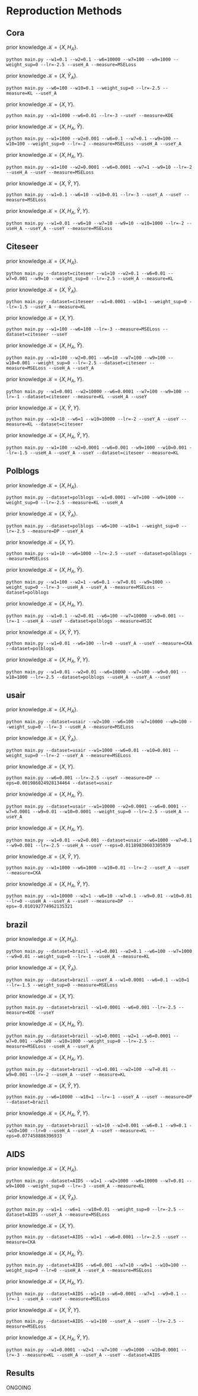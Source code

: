 # Reproduction Methods
## Cora
prior knowledge $\mathcal{K} = \{X, H_A\}$.
```
python main.py --w1=0.1 --w2=0.1 --w6=10000 --w7=100 --w9=1000 --weight_sup=0 --lr=-2.5 --useH_A --measure=MSELoss
```
prior knowledge $\mathcal{K} = \{X, \hat{Y}_A\}$.
```
python main.py --w6=100 --w10=0.1 --weight_sup=0 --lr=-2.5 --measure=KL --useY_A
```
prior knowledge $\mathcal{K} = \{X,Y\}$.
```
python main.py --w1=1000 --w6=0.01 --lr=-3 --useY --measure=KDE
```
prior knowledge $\mathcal{K} = \{X, H_A, \hat{Y}\}$.
```
python main.py --w1=1000 --w2=0.001 --w6=0.1 --w7=0.1 --w9=100 --w10=100 --weight_sup=0 --lr=-2 --measure=MSELoss --useH_A --useY_A
```
prior knowledge $\mathcal{K} = \{X, H_A , Y \}$.
```
python main.py --w1=100 --w2=0.0001 --w6=0.0001 --w7=1 --w9=10 --lr=-2 --useH_A --useY --measure=MSELoss
```
prior knowledge $\mathcal{K} = \{X, \hat{Y}, Y \}$.
```
python main.py --w1=0.1 --w6=10 --w10=0.01 --lr=-3 --useY_A --useY --measure=MSELoss
```
prior knowledge $\mathcal{K} = \{X, H_A ,  \hat{Y}, Y \}$.
```
python main.py --w1=0.01 --w6=10 --w7=10 --w9=10 --w10=1000 --lr=-2 --useH_A --useY_A --useY --measure=MSELoss
```

## Citeseer
prior knowledge $\mathcal{K} = \{X, H_A\}$.
```
python main.py --dataset=citeseer --w1=10 --w2=0.1 --w6=0.01 --w7=0.001 --w9=10 --weight_sup=0 --lr=-2.5 --useH_A --measure=KL
```
prior knowledge $\mathcal{K} = \{X, \hat{Y}_A\}$.
```
python main.py --dataset=citeseer --w1=0.0001 --w10=1 --weight_sup=0 --lr=-1.5 --useY_A --measure=KL
```
prior knowledge $\mathcal{K} = \{X,Y\}$.
```
python main.py --w1=100 --w6=100 --lr=-3 --measure=MSELoss --dataset=citeseer --useY
```
prior knowledge $\mathcal{K} = \{X, H_A, \hat{Y}\}$.
```
python main.py --w1=100 --w2=0.001 --w6=10 --w7=100 --w9=100 --w10=0.001 --weight_sup=0 --lr=-2.5 --dataset=citeseer --measure=MSELoss --useH_A --useY_A
```
prior knowledge $\mathcal{K} = \{X, H_A , Y \}$.
```
python main.py --w1=0.001 --w2=10000 --w6=0.0001 --w7=100 --w9=100 --lr=-1 --dataset=citeseer --measure=KL --useH_A --useY
```
prior knowledge $\mathcal{K} = \{X, \hat{Y}, Y \}$.
```
python main.py --w1=10 --w6=1 --w10=10000 --lr=-2 --useY_A --useY --measure=KL --dataset=citeseer
```
prior knowledge $\mathcal{K} = \{X, H_A ,  \hat{Y}, Y \}$.
```
python main.py --w1=100 --w2=0.0001 --w6=0.001 --w9=1000 --w10=0.001 --lr=-1.5 --useH_A --useY_A --useY --dataset=citeseer --measure=KL
```

## Polblogs
prior knowledge $\mathcal{K} = \{X, H_A\}$.
```
python main.py --dataset=polblogs --w1=0.0001 --w7=100 --w9=1000 --weight_sup=0 --lr=-2.5 --measure=KL --useH_A
```
prior knowledge $\mathcal{K} = \{X, \hat{Y}_A\}$.
```
python main.py --dataset=polblogs --w6=100 --w10=1 --weight_sup=0 --lr=-2.5 --measure=DP --useY_A
```
prior knowledge $\mathcal{K} = \{X,Y\}$.
```
python main.py --w1=10 --w6=1000 --lr=-2.5 --useY --dataset=polblogs --measure=MSELoss
```
prior knowledge $\mathcal{K} = \{X, H_A, \hat{Y}\}$.
```
python main.py --w1=100 --w2=1 --w6=0.1 --w7=0.01 --w9=1000 --weight_sup=0 --lr=-3 --useH_A --useY_A --measure=MSELoss --dataset=polblogs
```
prior knowledge $\mathcal{K} = \{X, H_A , Y \}$.
```
python main.py --w1=0.1 --w2=0.01 --w6=100 --w7=10000 --w9=0.001 --lr=-1 --useH_A --useY --dataset=polblogs --measure=HSIC
```
prior knowledge $\mathcal{K} = \{X, \hat{Y}, Y \}$.
```
python main.py --w1=0.01 --w6=100 --lr=0 --useY_A --useY --measure=CKA --dataset=polblogs

```
prior knowledge $\mathcal{K} = \{X, H_A ,  \hat{Y}, Y \}$.
```
python main.py --w1=0.01 --w2=0.01 --w6=10000 --w7=100 --w9=0.001 --w10=1000 --lr=-2.5 --dataset=polblogs --useH_A --useY_A --useY
```

## usair
prior knowledge $\mathcal{K} = \{X, H_A\}$.
```
python main.py --dataset=usair --w2=100 --w6=100 --w7=10000 --w9=100 --weight_sup=0 --lr=-3 --useH_A --measure=MSELoss
```
prior knowledge $\mathcal{K} = \{X, \hat{Y}_A\}$.
```
python main.py --dataset=usair --w1=1000 --w6=0.01 --w10=0.001 --weight_sup=0 --lr=-2 --useY_A --measure=MSELoss
```
prior knowledge $\mathcal{K} = \{X,Y\}$.
```
python main.py --w6=0.001 --lr=-2.5 --useY --measure=DP --eps=0.001986024928134464 --dataset=usair
```
prior knowledge $\mathcal{K} = \{X, H_A, \hat{Y}\}$.
```
python main.py --dataset=usair --w1=10000 --w2=0.0001 --w6=0.0001 --w7=0.0001 --w9=0.01 --w10=0.0001 --weight_sup=0 --lr=-2.5 --useH_A --useY_A
```
prior knowledge $\mathcal{K} = \{X, H_A , Y \}$.
```
python main.py --w1=0.01 --w2=0.001 --dataset=usair --w6=1000 --w7=0.1 --w9=0.001 --lr=-2.5 --useH_A --useY --eps=0.01189830603305939
```
prior knowledge $\mathcal{K} = \{X, \hat{Y}, Y \}$.
```
python main.py --w1=1000 --w6=1000 --w10=0.01 --lr=-2 --useY_A --useY --measure=CKA
```
prior knowledge $\mathcal{K} = \{X, H_A ,  \hat{Y}, Y \}$.
```
python main.py --w1=10000 --w2=1 --w6=10 --w7=0.1 --w9=0.01 --w10=0.01 --lr=0 --useH_A --useY_A --useY --measure=DP  --eps=-0.010192774962135321
```
## brazil
prior knowledge $\mathcal{K} = \{X, H_A\}$.
```
python main.py --dataset=brazil --w1=0.001 --w2=0.1 --w6=100 --w7=1000 --w9=0.01 --weight_sup=0 --lr=-1 --useH_A --measure=KL
```
prior knowledge $\mathcal{K} = \{X, \hat{Y}_A\}$.
```
python main.py --dataset=brazil --useY_A --w1=0.0001 --w6=0.1 --w10=1 --lr=-1.5 --weight_sup=0 --measure=MSELoss
```
prior knowledge $\mathcal{K} = \{X,Y\}$.
```
python main.py --dataset=brazil --w1=0.0001 --w6=0.001 --lr=-2.5 --measure=KDE --useY
```
prior knowledge $\mathcal{K} = \{X, H_A, \hat{Y}\}$.
```
python main.py --dataset=brazil --w1=0.0001 --w2=1 --w6=0.0001 --w7=0.001 --w9=100 --w10=1000 --weight_sup=0 --lr=-2.5 --measure=MSELoss --useH_A --useY_A
```
prior knowledge $\mathcal{K} = \{X, H_A , Y \}$.
```
python main.py --dataset=brazil --w1=0.001 --w2=100 --w7=0.01 --w9=0.001 --lr=-2 --useH_A --useY --measure=KL
```
prior knowledge $\mathcal{K} = \{X, \hat{Y}, Y \}$.
```
python main.py --w6=10000 --w10=1 --lr=-1 --useY_A --useY --measure=DP --dataset=brazil
```
prior knowledge $\mathcal{K} = \{X, H_A ,  \hat{Y}, Y \}$.
```
python main.py --dataset=brazil --w1=10 --w2=0.001 --w6=0.1 --w9=0.1 --w10=100 --lr=0 --useH_A --useY_A --useY --measure=KL --eps=0.077458886396933
```
## AIDS
prior knowledge $\mathcal{K} = \{X, H_A\}$.
```
python main.py --dataset=AIDS --w1=1 --w2=1000 --w6=10000 --w7=0.01 --w9=1000 --weight_sup=0 --lr=-3 --useH_A --measure=KL
```
prior knowledge $\mathcal{K} = \{X, \hat{Y}_A\}$.
```
python main.py --w1=1 --w6=1 --w10=0.01 --weight_sup=0 --lr=-2.5 --dataset=AIDS --useY_A --measure=MSELoss
```
prior knowledge $\mathcal{K} = \{X,Y\}$.
```
python main.py --dataset=AIDS --w1=1 --w6=0.0001 --lr=-2.5 --useY --measure=CKA
```
prior knowledge $\mathcal{K} = \{X, H_A, \hat{Y}\}$.
```
python main.py --dataset=AIDS --w6=0.001 --w7=10 --w9=1 --w10=100 --weight_sup=0 --lr=0 --useH_A --useY_A --measure=MSELoss
```
prior knowledge $\mathcal{K} = \{X, H_A , Y \}$.
```
python main.py --dataset=AIDS --w1=10 --w6=0.0001 --w7=1 --w9=0.1 --lr=-1 --useH_A --useY --measure=MSELoss
```
prior knowledge $\mathcal{K} = \{X, \hat{Y}, Y \}$.
```
python main.py --dataset=AIDS --w1=100 --useY_A --useY --lr=-2.5 --measure=MSELoss

```
prior knowledge $\mathcal{K} = \{X, H_A ,  \hat{Y}, Y \}$.
```
python main.py --w1=0.0001 --w2=1 --w7=100 --w9=1000 --w10=0.0001 --lr=-3 --measure=KL --useH_A --useY_A --useY --dataset=AIDS 
```

## Results

ONGOING